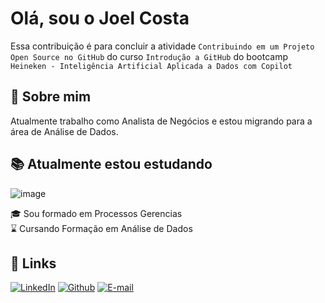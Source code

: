 
# Olá, sou o Joel Costa

Essa contribuição é para concluir a atividade `Contribuindo em um Projeto Open Source no GitHub` do curso `Introdução a GitHub` do bootcamp `Heineken - Inteligência Artificial Aplicada a Dados com Copilot`

## 🚀 Sobre mim
Atualmente trabalho como Analista de Negócios e estou migrando para a área de Análise de Dados.


## 📚 Atualmente estou estudando

![image](https://go-skill-icons.vercel.app/api/icons?i=git,github,databricks,aws,azure,sqlserver,mysql,postgresql,pbi,tableau,r,python)

🎓 Sou formado em Processos Gerencias  \
⌛ Cursando Formação em Análise de Dados 

## 🔗 Links

[![LinkedIn](https://img.shields.io/badge/LinkedIn-0077B5?style=for-the-badge&logo=linkedin&logoColor=white)](https://www.linkedin.com/in/joelalmeida-powerbi-sql-data-analyst-data-storytelling-etl-sql/)
[![Github](https://img.shields.io/badge/Github-000?style=for-the-badge&logo=Github&logoColor=fffff)](https://github.com/jooelcosta)
[![E-mail](https://img.shields.io/badge/-Email-000?style=for-the-badge&logo=microsoft-outlook&logoColor=White)](mailto:jooelcosta@gmail.com)